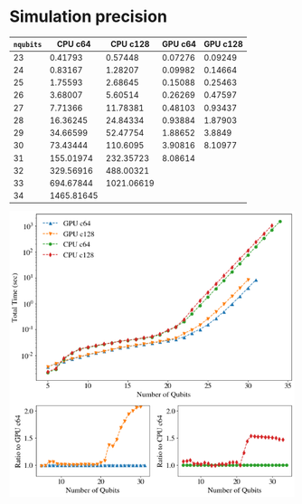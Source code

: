 # Simulation precision

`nqubits` | CPU c64 | CPU c128 | GPU c64 | GPU c128
-- | -- | -- | -- | --
23 | 0.41793 | 0.57448 | 0.07276 | 0.09249
24 | 0.83167 | 1.28207 | 0.09982 | 0.14664
25 | 1.75593 | 2.68645 | 0.15088 | 0.25463
26 | 3.68007 | 5.60514 | 0.26269 | 0.47597
27 | 7.71366 | 11.78381 | 0.48103 | 0.93437
28 | 16.36245 | 24.84334 | 0.93884 | 1.87903
29 | 34.66599 | 52.47754 | 1.88652 | 3.8849
30 | 73.43444 | 110.6095 | 3.90816 | 8.10977
31 | 155.01974 | 232.35723 | 8.08614 |        
32 | 329.56916 | 488.00321 |         |        
33 | 694.67844 | 1021.06619 |         |        
34 | 1465.81645 |         |         |  

![precision-benchmarks](../images/qibo_c64_vs_c128.png)
